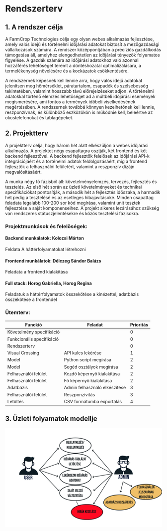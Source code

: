 # Rendszerterv

## 1. A rendszer célja
A FarmCrop Technologies célja egy olyan webes alkalmazás fejlesztése, amely valós idejű és történelmi időjárási adatokat biztosít a mezőgazdasági vállalkozások számára. A rendszer középpontjában a precíziós gazdálkodás támogatása áll, amelyhez elengedhetetlen az időjárási tényezők folyamatos figyelése. A gazdák számára az időjárási adatokhoz való azonnali hozzáférés lehetőséget teremt a döntéshozatal optimalizálására, a termelékenység növelésére és a kockázatok csökkentésére.

A rendszernek képesnek kell lennie arra, hogy valós idejű adatokat jelenítsen meg hőmérséklet, páratartalom, csapadék és szélsebesség tekintetében, valamint hosszabb távú előrejelzéseket adjon. A történelmi adatokkal történő elemzés lehetőséget ad a múltbéli időjárási események megismerésére, ami fontos a termények időbeli viselkedésének megértésében. A rendszernek továbbá könnyen kezelhetőnek kell lennie, reszponzívnak, és különböző eszközökön is működnie kell, beleértve az okostelefonokat és táblagépeket.

## 2. Projektterv
A projektterv célja, hogy három hét alatt elkészüljön a webes időjárási alkalmazás. A projektet négy csapattagra osztják, két frontend és két backend fejlesztővel. A backend fejlesztők felelősek az időjárási API-k integrációjáért és a történelmi adatok feldolgozásáért, míg a frontend fejlesztők a felhasználói felületért, valamint a reszponzív dizájn megvalósításáért.

A munka négy fő fázisból áll: követelményelemzés, tervezés, fejlesztés és tesztelés. Az első hét során az üzleti követelményeket és technikai specifikációkat pontosítják, a második hét a fejlesztés időszaka, a harmadik hét pedig a tesztelésé és az esetleges hibajavításoké. Minden csapattag feladata legalább 100-200 sor kód megírása, valamint unit tesztek fejlesztése a saját komponenseihez. A projekt sikeres lezárásához szükség van rendszeres státuszjelentésekre és közös tesztelési fázisokra.

### **Projektmunkások és felelőségek:**
#### **Backend munkálatok:** Kolozsi Márton
Feldata A háttérfolyamatokat létrehozni
#### **Frontend munkálatok:** Délczeg Sándor Balázs
Feladata a frontend kialakítása
#### **Full stack:** Horog Gabriella, Horog Regina
Feladatuk a háttérfolyamatok összekötése a kinézettel, adatbázis összekötése a frontendel

### **Ütemterv:**
| Funckió                   | Feladat                       | Prioritás |
|---------------------------|-------------------------------|-----------|
| Követelmény specifikáció  |                               | 0         |
| Funkcionális specifikáció |                               | 0         |
| Rendszerterv              |                               | 0         |
| Visual Crossing           | API kulcs lekérése            | 1         |
| Model                     | Python script megírása        | 2         |
| Model                     | Segéd osztályok megírása      | 2         |
| Felhasználói felület      | Kezdő képernyő kialakítása    | 2         |
| Felhasználói felület      | Fő képernyő kialakítása       | 2         |
| Adatbázis                 | Admin felhasználó elkészítése | 3         |
| Felhasználói felület      | Reszponzivitás                | 3         |
| Letöltés                  | CSV formátumba exportálás     | 4         |



## 3. Üzleti folyamatok modellje

![](kepek/uzleti_folyamatok_abra.png)

